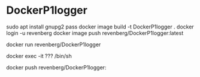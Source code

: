# DockerP1logger

sudo apt install gnupg2 pass
docker image build -t DockerP1logger  .
docker login -u revenberg
docker image push revenberg/DockerP1logger:latest

docker run revenberg/DockerP1logger

docker exec -it ??? /bin/sh

docker push revenberg/DockerP1logger: